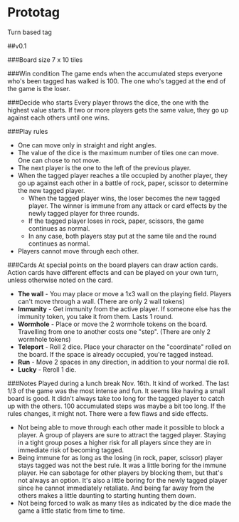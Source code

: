 # Prototag
Turn based tag

##v0.1

###Board size
7 x 10 tiles

###Win condition
The game ends when the accumulated steps everyone who's been tagged has walked is 100. The one who's tagged at the end of the game is the loser.

###Decide who starts
Every player throws the dice, the one with the highest value starts. If two or more players gets the same value, they go up against each others until one wins.

###Play rules
  * One can move only in straight and right angles.
  * The value of the dice is the maximum number of tiles one can move. One can chose to not move.
  * The next player is the one to the left of the previous player.
  * When the tagged player reaches a tile occupied by another player, they go up against each other in a battle of rock, paper, scissor to determine the new tagged player.
    * When the tagged player wins, the loser becomes the new tagged player. The winner is immune from any attack or card effects by the newly tagged player for three rounds.
    * If the tagged player loses in rock, paper, scissors, the game continues as normal.
    * In any case, both players stay put at the same tile and the round continues as normal.
  * Players cannot move through each other.

###Cards
At special points on the board players can draw action cards. Action cards have different effects and can be played on your own turn, unless otherwise noted on the card.
 * **The wall** - You may place or move a 1x3 wall on the playing field. Players can't move through a wall. (There are only 2 wall tokens)
 * **Immunity** - Get immunity from the active player. If someone else has the immunity token, you take it from them. Lasts 1 round.
 * **Wormhole** - Place or move the 2 wormhole tokens on the board. Travelling from one to another costs one "step". (There are only 2 wormhole tokens)
 * **Teleport** - Roll 2 dice. Place your character on the "coordinate" rolled on the board. If the space is already occupied, you're tagged instead.
 * **Run** - Move 2 spaces in any direction, in addition to your normal die roll.
 * **Lucky** - Reroll 1 die.

###Notes
Played during a lunch break Nov. 16th.
It kind of worked. The last 1/3 of the game was the most intense and fun. It seems like having a small board is good. It didn't always take too long for the tagged player to catch up with the others. 100 accumulated steps was maybe a bit too long. If the rules changes, it might not.
There were a few flaws and side effects.
 - Not being able to move through each other made it possible to block a player. A group of players are sure to attract the tagged player. Staying in a tight group poses a higher risk for all players since they are in immediate risk of becoming tagged.
 - Being immune for as long as the losing (in rock, paper, scissor) player stays tagged was not the best rule. It was a little boring for the immune player. He can sabotage for other players by blocking them, but that's not always an option. It's also a little boring for the newly tagged player since he cannot immediately retaliate. And being far away from the others makes a little daunting to starting hunting them down.
 - Not being forced to walk as many tiles as indicated by the dice made the game a little static from time to time.
